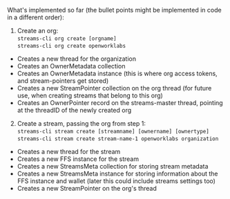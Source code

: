 What's implemented so far (the bullet points might be implemented in code in a different order):

1. Create an org: <br />
`streams-cli org create [orgname]`<br />
`streams-cli org create openworklabs`<br />
- Creates a new thread for the organization
- Creates an OwnerMetadata collection
- Creates an OwnerMetadata instance (this is where org access tokens, and stream-pointers get stored)
- Creates a new StreamPointer collection on the org thread (for future use, when creating streams that belong to this org)
- Creates an OwnerPointer record on the streams-master thread, pointing at the threadID of the newly created org

2. Create a stream, passing the org from step 1:<br />
`streams-cli stream create [streamname] [ownername] [ownertype]`<br />
`streams-cli stream create stream-name-1 openworklabs organization`
- Creates a new thread for the stream
- Creates a new FFS instance for the stream
- Creates a new StreamsMeta collection for storing stream metadata
- Creates a new StreamsMeta instance for storing information about the FFS instance and wallet (later this could include streams settings too)
- Creates a new StreamPointer on the org's thread
